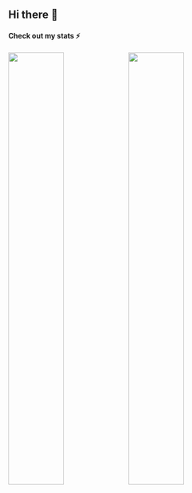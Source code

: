 ## Hi there 👋
#### Check out my stats ⚡
<img align='left' width=47% src="https://github-readme-stats.vercel.app/api?username=qopu&count_private=true&show_icons=true&include_all_commits=true&theme=algolia" />
<img align='left' width=47% src="https://github-readme-stats.vercel.app/api/top-langs/?username=qopu&layout=compact&theme=algolia" />
